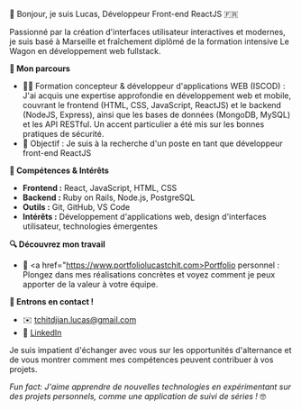 👋 Bonjour, je suis Lucas, Développeur Front-end ReactJS 🇫🇷

Passionné par la création d'interfaces utilisateur interactives et modernes, je suis basé à Marseille et fraîchement diplômé de la formation intensive Le Wagon en développement web fullstack. 

**🚀 Mon parcours**

* 👨‍💻 Formation concepteur & développeur d'applications WEB (ISCOD) : J'ai acquis une expertise approfondie en développement web et mobile, couvrant le frontend (HTML, CSS, JavaScript, ReactJS) et le backend (NodeJS, Express), ainsi que les bases de données (MongoDB, MySQL) et les API RESTful. Un accent particulier a été mis sur les bonnes pratiques de sécurité. 
* 🎯 Objectif : Je suis à la recherche d'un poste en tant que développeur front-end ReactJS
  
**🌱 Compétences & Intérêts**

* **Frontend :** React, JavaScript, HTML, CSS
* **Backend :** Ruby on Rails, Node.js, PostgreSQL
* **Outils :** Git, GitHub, VS Code
* **Intérêts :** Développement d'applications web, design d'interfaces utilisateur, technologies émergentes

**🔍 Découvrez mon travail**

* 💼 <a href="https://www.portfoliolucastchit.com>Portfolio personnel</a> : Plongez dans mes réalisations concrètes et voyez comment je peux apporter de la valeur à votre équipe.

**🤝 Entrons en contact !**

* ✉️ tchitdjian.lucas@gmail.com
* 🔗 <a href="https://www.linkedin.com/in/lucas-tchitdjian">LinkedIn</a>

Je suis impatient d'échanger avec vous sur les opportunités d'alternance et de vous montrer comment mes compétences peuvent contribuer à vos projets.

*Fun fact: J'aime apprendre de nouvelles technologies en expérimentant sur des projets personnels, comme une application de suivi de séries !* 🤓
